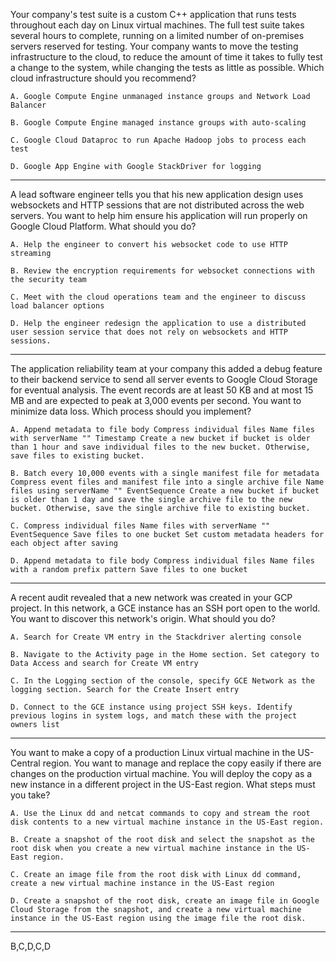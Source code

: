  Your company's test suite is a custom C++ application that runs tests throughout each day on Linux virtual machines. The full test suite takes several hours to complete, running on a limited number of on-premises servers reserved for testing. Your company wants to move the testing infrastructure to the cloud, to reduce the amount of time it takes to fully test a change to the system, while changing the tests as little as possible.
Which cloud infrastructure should you recommend? 

    A. Google Compute Engine unmanaged instance groups and Network Load Balancer

    B. Google Compute Engine managed instance groups with auto-scaling

    C. Google Cloud Dataproc to run Apache Hadoop jobs to process each test

    D. Google App Engine with Google StackDriver for logging
----
 A lead software engineer tells you that his new application design uses websockets and HTTP sessions that are not distributed across the web servers. You want to help him ensure his application will run properly on Google Cloud Platform.
What should you do?
    
    A. Help the engineer to convert his websocket code to use HTTP streaming

    B. Review the encryption requirements for websocket connections with the security team
    
    C. Meet with the cloud operations team and the engineer to discuss load balancer options
    
    D. Help the engineer redesign the application to use a distributed user session service that does not rely on websockets and HTTP sessions.
---
 The application reliability team at your company this added a debug feature to their backend service to send all server events to Google Cloud Storage for eventual analysis. The event records are at least 50 KB and at most 15 MB and are expected to peak at 3,000 events per second. You want to minimize data loss.
Which process should you implement?

    A. Append metadata to file body Compress individual files Name files with serverName "" Timestamp Create a new bucket if bucket is older than 1 hour and save individual files to the new bucket. Otherwise, save files to existing bucket.

    B. Batch every 10,000 events with a single manifest file for metadata Compress event files and manifest file into a single archive file Name files using serverName "" EventSequence Create a new bucket if bucket is older than 1 day and save the single archive file to the new bucket. Otherwise, save the single archive file to existing bucket.

    C. Compress individual files Name files with serverName "" EventSequence Save files to one bucket Set custom metadata headers for each object after saving

    D. Append metadata to file body Compress individual files Name files with a random prefix pattern Save files to one bucket
---
 A recent audit revealed that a new network was created in your GCP project. In this network, a GCE instance has an SSH port open to the world. You want to discover this network's origin.
What should you do?

    A. Search for Create VM entry in the Stackdriver alerting console

    B. Navigate to the Activity page in the Home section. Set category to Data Access and search for Create VM entry

    C. In the Logging section of the console, specify GCE Network as the logging section. Search for the Create Insert entry

    D. Connect to the GCE instance using project SSH keys. Identify previous logins in system logs, and match these with the project owners list
---
You want to make a copy of a production Linux virtual machine in the US-Central region. You want to manage and replace the copy easily if there are changes on the production virtual machine. You will deploy the copy as a new instance in a different project in the US-East region.
What steps must you take?
    
    A. Use the Linux dd and netcat commands to copy and stream the root disk contents to a new virtual machine instance in the US-East region.
    
    B. Create a snapshot of the root disk and select the snapshot as the root disk when you create a new virtual machine instance in the US-East region.
    
    C. Create an image file from the root disk with Linux dd command, create a new virtual machine instance in the US-East region
    
    D. Create a snapshot of the root disk, create an image file in Google Cloud Storage from the snapshot, and create a new virtual machine instance in the US-East region using the image file the root disk.

---
B,C,D,C,D
